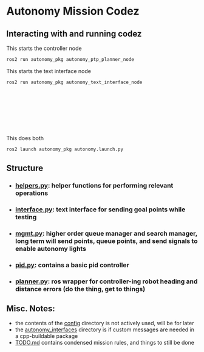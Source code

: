 # Autonomy Mission Codez


## Interacting with and running codez

This starts the controller node

```bash
ros2 run autonomy_pkg autonomy_ptp_planner_node
```
This starts the text interface node

```bash
ros2 run autonomy_pkg autonomy_text_interface_node
```
<br>
<br>
<br>
<br>
<br>
<br>

This does both

```bash
ros2 launch autonomy_pkg autonomy.launch.py
```

## Structure

- ### [helpers.py](src/autonomy/autonomy_pkg/autonomy_pkg/helpers.py): helper functions for performing relevant operations
- ### [interface.py](src/autonomy/autonomy_pkg/autonomy_pkg/interface.py): text interface for sending goal points while testing
- ### [mgmt.py](src/autonomy/autonomy_pkg/autonomy_pkg/mgmt.py): higher order queue manager and search manager, long term will send points, queue points, and send signals to enable autonomy lights
- ### [pid.py](src/autonomy/autonomy_pkg/autonomy_pkg/pid.py): contains a basic pid controller
- ### [planner.py](src/autonomy/autonomy_pkg/autonomy_pkg/planner.py): ros wrapper for controller-ing robot heading and distance errors (do the thing, get to things)


## Misc. Notes:
- the contents of the [config](src/autonomy/autonomy_pkg/config) directory is not actively used, will be for later 
- the [autonomy_interfaces](src/autonomy/autonomy_interfaces) directory is if custom messages are needed in a cpp-buildable package
- [TODO.md](src/autonomy/TODO.md) contains condensed mission rules, and things to still be done 
